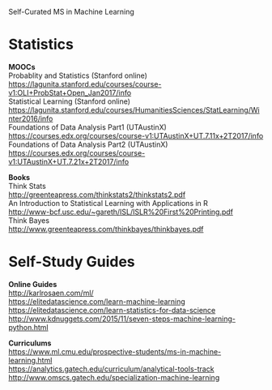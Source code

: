 Self-Curated MS in Machine Learning    

# Statistics    
**MOOCs**    
Probablity and Statistics (Stanford online)    
https://lagunita.stanford.edu/courses/course-v1:OLI+ProbStat+Open_Jan2017/info   
Statistical Learning (Stanford online)    
https://lagunita.stanford.edu/courses/HumanitiesSciences/StatLearning/Winter2016/info    
Foundations of Data Analysis Part1 (UTAustinX)    
https://courses.edx.org/courses/course-v1:UTAustinX+UT.7.11x+2T2017/info    
Foundations of Data Analysis Part2 (UTAustinX)    
https://courses.edx.org/courses/course-v1:UTAustinX+UT.7.21x+2T2017/info     

**Books**    
Think Stats   
http://greenteapress.com/thinkstats2/thinkstats2.pdf     
An Introduction to Statistical Learning with Applications in R     
http://www-bcf.usc.edu/~gareth/ISL/ISLR%20First%20Printing.pdf     
Think Bayes     
http://www.greenteapress.com/thinkbayes/thinkbayes.pdf       

# Self-Study Guides     
**Online Guides**     
http://karlrosaen.com/ml/     
https://elitedatascience.com/learn-machine-learning     
https://elitedatascience.com/learn-statistics-for-data-science     
http://www.kdnuggets.com/2015/11/seven-steps-machine-learning-python.html       

**Curriculums**     
https://www.ml.cmu.edu/prospective-students/ms-in-machine-learning.html     
https://analytics.gatech.edu/curriculum/analytical-tools-track     
http://www.omscs.gatech.edu/specialization-machine-learning      


